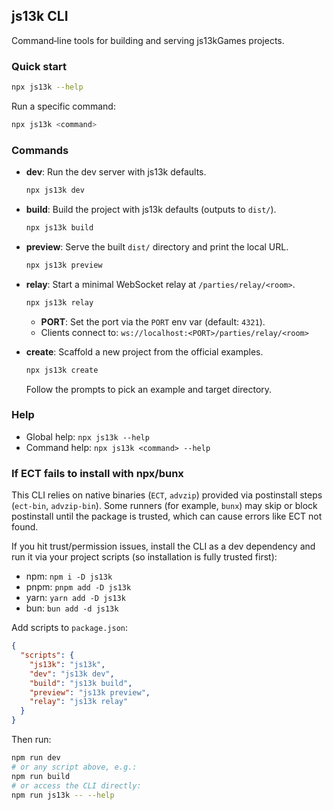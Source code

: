 ## js13k CLI

Command‑line tools for building and serving js13kGames projects.

### Quick start

```bash
npx js13k --help
```

Run a specific command:

```bash
npx js13k <command>
```

### Commands

- **dev**: Run the dev server with js13k defaults.

  ```bash
  npx js13k dev
  ```

- **build**: Build the project with js13k defaults (outputs to `dist/`).

  ```bash
  npx js13k build
  ```

- **preview**: Serve the built `dist/` directory and print the local URL.

  ```bash
  npx js13k preview
  ```

- **relay**: Start a minimal WebSocket relay at `/parties/relay/<room>`.

  ```bash
  npx js13k relay
  ```

  - **PORT**: Set the port via the `PORT` env var (default: `4321`).
  - Clients connect to: `ws://localhost:<PORT>/parties/relay/<room>`

- **create**: Scaffold a new project from the official examples.

  ```bash
  npx js13k create
  ```

  Follow the prompts to pick an example and target directory.

### Help

- Global help: `npx js13k --help`
- Command help: `npx js13k <command> --help`

### If ECT fails to install with npx/bunx

This CLI relies on native binaries (`ECT`, `advzip`) provided via postinstall steps (`ect-bin`, `advzip-bin`). Some runners (for example, `bunx`) may skip or block postinstall until the package is trusted, which can cause errors like ECT not found.

If you hit trust/permission issues, install the CLI as a dev dependency and run it via your project scripts (so installation is fully trusted first):

- npm: `npm i -D js13k`
- pnpm: `pnpm add -D js13k`
- yarn: `yarn add -D js13k`
- bun: `bun add -d js13k`

Add scripts to `package.json`:

```json
{
  "scripts": {
    "js13k": "js13k",
    "dev": "js13k dev",
    "build": "js13k build",
    "preview": "js13k preview",
    "relay": "js13k relay"
  }
}
```

Then run:

```bash
npm run dev
# or any script above, e.g.:
npm run build
# or access the CLI directly:
npm run js13k -- --help
```
